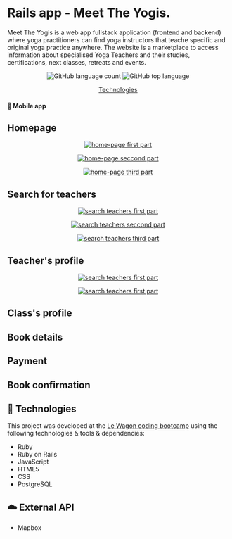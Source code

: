 
# Rails app - Meet The Yogis.

Meet The Yogis is a web app fullstack application (frontend and backend) where yoga practitioners can find yoga instructors that teache specific and original yoga practice anywhere. The website is a marketplace to access information about specialised Yoga Teachers and their studies, certifications, next classes, retreats and events.


<p align="center">
    <img alt="GitHub language count" src="https://img.shields.io/github/languages/count/jencall/meet-the-yogis">
    <img alt="GitHub top language" src="https://img.shields.io/github/languages/top/jencall/meet-the-yogis">
</p>

<p align="center">
  <a href="#rocket-technologies"> Technologies </a>
</p>

#### :iphone: Mobile app

## Homepage
<p align="center">
    <a href="https://ibb.co/6nHGSkk"><img src="https://i.ibb.co/PmcJydd/1-meet-yogis.png" alt="home-page first part" border="0"></a>
</p>
<p align="center">
    <a href="https://ibb.co/XyShzyn"><img src="https://i.ibb.co/4sP6jsb/2-meet-yogis.png" alt="home-page seccond part" border="0"></a>
</p>
<p align="center">
    <a href="https://ibb.co/YpFTdFF"><img src="https://i.ibb.co/MMx51xx/3-meet-yogis.png" alt="home-page third part" border="0"></a>
</p>

## Search for teachers
<p align="center">
    <a href="https://ibb.co/CwXnRgg"><img src="https://i.ibb.co/Bf7g0bb/1-search-teachers.png" alt="search teachers first part" border="0"></a>
</p> 
<p align="center">
    <a href="https://ibb.co/6sHVqSG"><img src="https://i.ibb.co/BsydYJv/2-search-teachers.png" alt="search teachers seccond part" border="0"></a>
</p>  
<p align="center">
    <a href="https://ibb.co/z2Rpdn3"><img src="https://i.ibb.co/vdPp9wN/3-search-teachers.png" alt="search teachers third part" border="0"></a>
</p> 

## Teacher's profile
<p align="center">
    <a href="https://ibb.co/CwXnRgg"><img src="https://i.ibb.co/Bf7g0bb/1-search-teachers.png" alt="search teachers first part" border="0"></a>
</p> 
<p align="center">
    <a href="https://ibb.co/CwXnRgg"><img src="https://i.ibb.co/Bf7g0bb/1-search-teachers.png" alt="search teachers first part" border="0"></a>
</p>

## Class's profile


## Book details


## Payment


## Book confirmation



## :rocket: Technologies

This project was developed at the [Le Wagon coding bootcamp](https://www.lewagon.com) using the following technologies & tools & dependencies:

-  Ruby
-  Ruby on Rails
-  JavaScript
-  HTML5
-  CSS
-  PostgreSQL


## :cloud: External API

-  Mapbox



